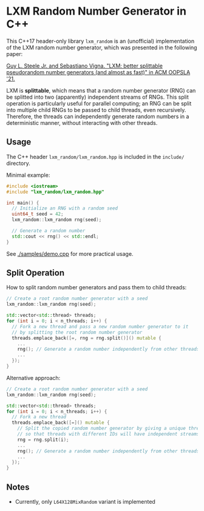 # LXM Random Number Generator in C++

This C++17 header-only library `lxm_random` is an (unofficial) implementation of the LXM random number generator, which was presented in the following paper:

[Guy L. Steele Jr. and Sebastiano Vigna. "LXM: better splittable pseudorandom number generators (and almost as fast)" in ACM OOPSLA '21.](https://doi.org/10.1145/3485525)

LXM is **splittable**, which means that a random number generator (RNG) can be splitted into two (apparently) independent streams of RNGs.
This split operation is particularly useful for parallel computing; an RNG can be split into multiple child RNGs to be passed to child threads, even recursively.
Therefore, the threads can independently generate random numbers in a deterministic manner, without interacting with other threads.

## Usage

The C++ header `lxm_random/lxm_random.hpp` is included in the `include/` directory.

Minimal example:
```cpp
#include <iostream>
#include "lxm_random/lxm_random.hpp"

int main() {
  // Initialize an RNG with a random seed
  uint64_t seed = 42;
  lxm_random::lxm_random rng(seed);

  // Generate a random number
  std::cout << rng() << std::endl;
}
```

See [./samples/demo.cpp](./samples/demo.cpp) for more practical usage.

## Split Operation

How to split random number generators and pass them to child threads:
```cpp
// Create a root random number generator with a seed
lxm_random::lxm_random rng(seed);

std::vector<std::thread> threads;
for (int i = 0; i < n_threads; i++) {
  // Fork a new thread and pass a new random number generator to it
  // by splitting the root random number generator
  threads.emplace_back([=, rng = rng.split()]() mutable {
    ...
    rng(); // Generate a random number independently from other threads
    ...
  });
}
```

Alternative approach:
```cpp
// Create a root random number generator with a seed
lxm_random::lxm_random rng(seed);

std::vector<std::thread> threads;
for (int i = 0; i < n_threads; i++) {
  // Fork a new thread
  threads.emplace_back([=]() mutable {
    // Split the copied random number generator by giving a unique thread ID
    // so that threads with different IDs will have independent streams
    rng = rng.split(i);
    ...
    rng(); // Generate a random number independently from other threads
    ...
  });
}
```

## Notes

- Currently, only `L64X128MixRandom` variant is implemented
